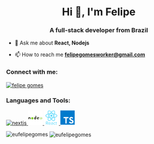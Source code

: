 

<h1 align="center">Hi 👋, I'm Felipe</h1>
<h3 align="center">A full-stack developer from Brazil</h3>

- 💬 Ask me about **React, Nodejs**

- 📫 How to reach me **felipegomesworker@gmail.com**

<h3 align="left">Connect with me:</h3>
<p align="left">
<a href="https://linkedin.com/in/felipe gomes" target="blank"><img align="center" src="https://raw.githubusercontent.com/rahuldkjain/github-profile-readme-generator/master/src/images/icons/Social/linked-in-alt.svg" alt="felipe gomes" height="30" width="40" /></a>
</p>

<h3 align="left">Languages and Tools:</h3>
<p align="left"> <a href="https://nextjs.org/" target="_blank" rel="noreferrer"> <img src="https://cdn.worldvectorlogo.com/logos/nextjs-2.svg" alt="nextjs" width="40" height="40"/> </a> <a href="https://nodejs.org" target="_blank" rel="noreferrer"> <img src="https://raw.githubusercontent.com/devicons/devicon/master/icons/nodejs/nodejs-original-wordmark.svg" alt="nodejs" width="40" height="40"/> </a> <a href="https://reactjs.org/" target="_blank" rel="noreferrer"> <img src="https://raw.githubusercontent.com/devicons/devicon/master/icons/react/react-original-wordmark.svg" alt="react" width="40" height="40"/> </a> <a href="https://www.typescriptlang.org/" target="_blank" rel="noreferrer"> <img src="https://raw.githubusercontent.com/devicons/devicon/master/icons/typescript/typescript-original.svg" alt="typescript" width="40" height="40"/> </a> </p>

<p><img align="left" src="https://github-readme-stats.vercel.app/api/top-langs?username=eufelipegomes&show_icons=true&locale=en&layout=compact" alt="eufelipegomes" /></p>

<p>&nbsp;<img align="center" src="https://github-readme-stats.vercel.app/api?username=eufelipegomes&show_icons=true&locale=en" alt="eufelipegomes" /></p>
